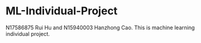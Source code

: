 # ML-Individual-Project
N17586875 Rui Hu and N15940003 Hanzhong Cao.
This is machine learning individual project.
